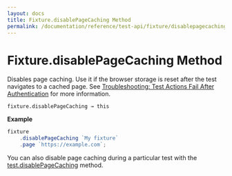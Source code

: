 ```yaml
---
layout: docs
title: Fixture.disablePageCaching Method
permalink: /documentation/reference/test-api/fixture/disablepagecaching.html
---
```

# Fixture.disablePageCaching Method

Disables page caching. Use it if the browser storage is reset after the test navigates to a cached page. See [Troubleshooting: Test Actions Fail After Authentication](../../../guides/advanced-guides/authentication.md#test-actions-fail-after-authentication) for more information.

```text
fixture.disablePageCaching → this
```

**Example**

```js
fixture
    .disablePageCaching `My fixture`
    .page `https://example.com`;
```

You can also disable page caching during a particular test with the [test.disablePageCaching](../test/disablepagecaching.md) method.
